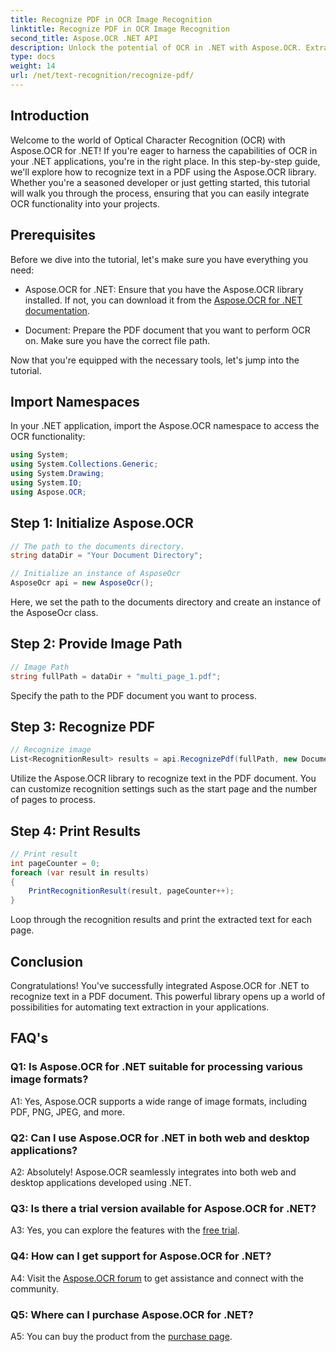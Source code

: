 ```yaml
---
title: Recognize PDF in OCR Image Recognition
linktitle: Recognize PDF in OCR Image Recognition
second_title: Aspose.OCR .NET API
description: Unlock the potential of OCR in .NET with Aspose.OCR. Extract text from PDFs effortlessly. Download now for a seamless integration experience.
type: docs
weight: 14
url: /net/text-recognition/recognize-pdf/
---
```

## Introduction

Welcome to the world of Optical Character Recognition (OCR) with Aspose.OCR for .NET! If you're eager to harness the capabilities of OCR in your .NET applications, you're in the right place. In this step-by-step guide, we'll explore how to recognize text in a PDF using the Aspose.OCR library. Whether you're a seasoned developer or just getting started, this tutorial will walk you through the process, ensuring that you can easily integrate OCR functionality into your projects.

## Prerequisites

Before we dive into the tutorial, let's make sure you have everything you need:

- Aspose.OCR for .NET: Ensure that you have the Aspose.OCR library installed. If not, you can download it from the [Aspose.OCR for .NET documentation](https://reference.aspose.com/ocr/net/).

- Document: Prepare the PDF document that you want to perform OCR on. Make sure you have the correct file path.

Now that you're equipped with the necessary tools, let's jump into the tutorial.

## Import Namespaces

In your .NET application, import the Aspose.OCR namespace to access the OCR functionality:

```csharp
using System;
using System.Collections.Generic;
using System.Drawing;
using System.IO;
using Aspose.OCR;
```

## Step 1: Initialize Aspose.OCR

```csharp
// The path to the documents directory.
string dataDir = "Your Document Directory";

// Initialize an instance of AsposeOcr
AsposeOcr api = new AsposeOcr();
```

Here, we set the path to the documents directory and create an instance of the AsposeOcr class.

## Step 2: Provide Image Path

```csharp
// Image Path
string fullPath = dataDir + "multi_page_1.pdf";
```

Specify the path to the PDF document you want to process.

## Step 3: Recognize PDF

```csharp
// Recognize image
List<RecognitionResult> results = api.RecognizePdf(fullPath, new DocumentRecognitionSettings { StartPage = 2, PagesNumber = 2 });
```

Utilize the Aspose.OCR library to recognize text in the PDF document. You can customize recognition settings such as the start page and the number of pages to process.

## Step 4: Print Results

```csharp
// Print result
int pageCounter = 0;
foreach (var result in results)
{
    PrintRecognitionResult(result, pageCounter++);
}
```

Loop through the recognition results and print the extracted text for each page.

## Conclusion

Congratulations! You've successfully integrated Aspose.OCR for .NET to recognize text in a PDF document. This powerful library opens up a world of possibilities for automating text extraction in your applications.

## FAQ's

### Q1: Is Aspose.OCR for .NET suitable for processing various image formats?

A1: Yes, Aspose.OCR supports a wide range of image formats, including PDF, PNG, JPEG, and more.

### Q2: Can I use Aspose.OCR for .NET in both web and desktop applications?

A2: Absolutely! Aspose.OCR seamlessly integrates into both web and desktop applications developed using .NET.

### Q3: Is there a trial version available for Aspose.OCR for .NET?

A3: Yes, you can explore the features with the [free trial](https://releases.aspose.com/).

### Q4: How can I get support for Aspose.OCR for .NET?

A4: Visit the [Aspose.OCR forum](https://forum.aspose.com/c/ocr/16) to get assistance and connect with the community.

### Q5: Where can I purchase Aspose.OCR for .NET?

A5: You can buy the product from the [purchase page](https://purchase.aspose.com/buy).
